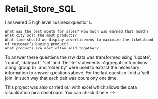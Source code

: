 # Retail_Store_SQL

I answered 5 high level business questions.

    What was the best month for sales? How much was earned that month?
    What city sold the most products?
    What time should we display advertisemens to maximize the likelihood of customer’s buying product?
    What products are most often sold together?

To answer these questions the raw data was transformed using 'update', 'round', 'datepart', 'set' and 'Delete' statements. Aggregation functions along 'group by' and 'order by' were used to extract the necessary information to answer questions above. For the last question I did a 'self join' in such way that each pair was count ony one time.

This project was also carried out with excel which allows the data visualization on a dashboard. You can check it here --> [](https://github.com/Fran-Sierra/sales_retail_stores)
